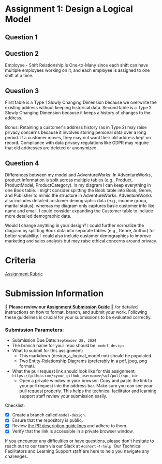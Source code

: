 # Assignment 1: Design a Logical Model

## Question 1

## Question 2
Employee - Shift Relationship is One-to-Many since each shift can have multiple employees working on it, and each employee is assigned to one shift at a time.

## Question 3
First table is a Type 1 Slowly Changing Dimension because we overwrite the existing address without keeping historical data.
Second table is a Type 2 Slowly Changing Dimension because it keeps a history of changes to the address.

Bonus: Retaining a customer's address history (as in Type 2) may raise privacy concerns because it involves storing personal data over a long period. If a customer moves, they may not want their old address kept on record. Compliance with data privacy regulations like GDPR may require that old addresses are deleted or anonymized.

## Question 4
Differences between my model and AdventureWorks:
In AdventureWorks, product information is split across multiple tables (e.g., Product, ProductModel, ProductCategory). In my diagram I can keep everything in one Book table. I might consider splitting the Book table into Book, Genre, and Publisher to mimic the structure in AdventureWorks. AdventureWorks also includes detailed customer demographic data (e.g., income group, marital status), whereas my diagram only captures basic customer info like name and email. I could consider expanding the Customer table to include more detailed demographic data.

Would I change anything in your design?
I could further normalize the diagram by splitting Book data into separate tables (e.g., Genre, Author) for better scalability. I could also include customer demographics to improve marketing and sales analysis but may raise ethical concerns around privacy.





# Criteria

[Assignment Rubric](./assignment_rubric.md)

# Submission Information

🚨 **Please review our [Assignment Submission Guide](https://github.com/UofT-DSI/onboarding/blob/main/onboarding_documents/submissions.md)** 🚨 for detailed instructions on how to format, branch, and submit your work. Following these guidelines is crucial for your submissions to be evaluated correctly.

### Submission Parameters:
* Submission Due Date: `September 28, 2024`
* The branch name for your repo should be: `model-design`
* What to submit for this assignment:
    * This markdown (design_a_logical_model.md) should be populated.
    * Two Entity-Relationship Diagrams (preferably in a pdf, jpeg, png format).
* What the pull request link should look like for this assignment: `https://github.com/<your_github_username>/sql/pull/<pr_id>`
    * Open a private window in your browser. Copy and paste the link to your pull request into the address bar. Make sure you can see your pull request properly. This helps the technical facilitator and learning support staff review your submission easily.

Checklist:
- [x] Create a branch called `model-design`.
- [x] Ensure that the repository is public.
- [x] Review [the PR description guidelines](https://github.com/UofT-DSI/onboarding/blob/main/onboarding_documents/submissions.md#guidelines-for-pull-request-descriptions) and adhere to them.
- [x] Verify that the link is accessible in a private browser window.

If you encounter any difficulties or have questions, please don't hesitate to reach out to our team via our Slack at `#cohort-4-help`. Our Technical Facilitators and Learning Support staff are here to help you navigate any challenges.
